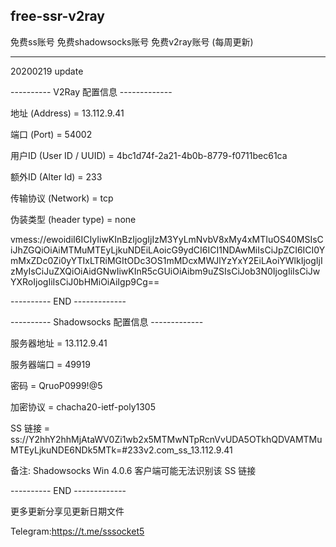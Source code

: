 ## free-ssr-v2ray
免费ss账号 免费shadowsocks账号 免费v2ray账号 (每周更新)

----------------------------------------------------------------------------------------------------------------------------------
20200219 update

---------- V2Ray 配置信息 -------------

 地址 (Address) = 13.112.9.41

 端口 (Port) = 54002

 用户ID (User ID / UUID) = 4bc1d74f-2a21-4b0b-8779-f0711bec61ca

 额外ID (Alter Id) = 233

 传输协议 (Network) = tcp

 伪装类型 (header type) = none

 vmess://ewoidiI6ICIyIiwKInBzIjogIjIzM3YyLmNvbV8xMy4xMTIuOS40MSIsCiJhZGQiOiAiMTMuMTEyLjkuNDEiLAoicG9ydCI6ICI1NDAwMiIsCiJpZCI6ICI0YmMxZDc0Zi0yYTIxLTRiMGItODc3OS1mMDcxMWJlYzYxY2EiLAoiYWlkIjogIjIzMyIsCiJuZXQiOiAidGNwIiwKInR5cGUiOiAibm9uZSIsCiJob3N0IjogIiIsCiJwYXRoIjogIiIsCiJ0bHMiOiAiIgp9Cg==
 
---------- END -------------



---------- Shadowsocks 配置信息 -------------

 服务器地址 = 13.112.9.41

 服务器端口 = 49919

 密码 = QruoP0999!@5

 加密协议 = chacha20-ietf-poly1305

 SS 链接 = ss://Y2hhY2hhMjAtaWV0Zi1wb2x5MTMwNTpRcnVvUDA5OTkhQDVAMTMuMTEyLjkuNDE6NDk5MTk=#233v2.com_ss_13.112.9.41

 备注: Shadowsocks Win 4.0.6 客户端可能无法识别该 SS 链接
 
 ---------- END -------------
   

更多更新分享见更新日期文件

Telegram:https://t.me/sssocket5

